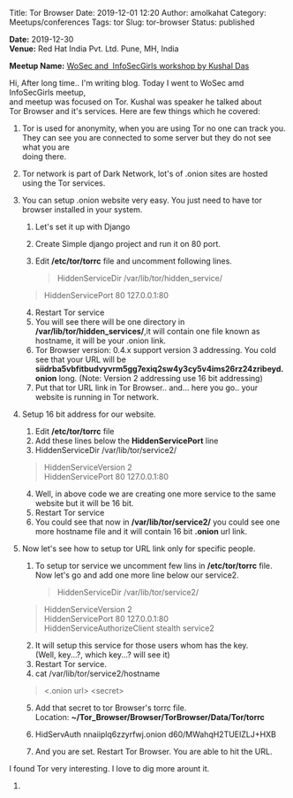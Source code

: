 Title: Tor Browser
Date: 2019-12-01 12:20
Author: amolkahat
Category: Meetups/conferences
Tags: tor
Slug: tor-browser
Status: published

**Date:** 2019-12-30  
**Venue:** Red Hat India Pvt. Ltd. Pune, MH, India

**Meetup Name:** [WoSec and  InfoSecGirls workshop by Kushal Das](https://www.meetup.com/WoSEC-India-Women-of-Security/events/266136146/)

Hi, After long time.. I'm writing blog. Today I went to WoSec amd InfoSecGirls meetup,  
and meetup was focused on Tor. Kushal was speaker he talked about  
Tor Browser and it's services. Here are few things which he covered:

1.  Tor is used for anonymity, when you are using Tor no one can track you.  
   They can see you are connected to some server but they do not see what you are  
   doing there.
2.  Tor network is part of Dark Network, lot's of .onion sites are hosted using the Tor services.
3.  You can setup .onion website very easy. You just need to have tor browser installed in your system.
    1.  Let's set it up with Django
    2.  Create Simple django project and run it on 80 port.
    3.  Edit **/etc/tor/torrc** file and uncomment following lines.  

        > HiddenServiceDir /var/lib/tor/hidden\_service/  
       > HiddenServicePort 80 127.0.0.1:80

    4.  Restart Tor service
    5.  You will see there will be one directory in **/var/lib/tor/hidden\_services/**,it will contain one file known as hostname, it will be your .onion link.
    6.  Tor Browser version: 0.4.x support version 3 addressing. You cold see that your URL will be **siidrba5vbfitbudvyvrm5gg7exiq2sw4y3cy5v4ims26rz24zribeyd.onion** long. (Note: Version 2 addressing use 16 bit addressing)
    7.  Put that tor URL link in Tor Browser.. and... here you go.. your website is running in Tor network.

4.  Setup 16 bit address for our website.
    1.  Edit **/etc/tor/torrc** file
    2.  Add these lines below the **HiddenServicePort** line
    3.  HiddenServiceDir /var/lib/tor/service2/  
       > HiddenServiceVersion 2  
       > HiddenServicePort 80 127.0.0.1:80

    4.  Well, in above code we are creating one more service to the same website but it will be 16 bit.
    5.  Restart Tor service
    6.  You could see that now in **/var/lib/tor/service2/** you could see one more hostname file and it will contain 16 bit **.onion** url link.

5.  Now let's see how to setup tor URL link only for specific people.
    1.  To setup tor service we uncomment few lins in **/etc/tor/torrc** file. Now let's go and add one more line below our service2.  

        > HiddenServiceDir /var/lib/tor/service2/  
       > HiddenServiceVersion 2  
       > HiddenServicePort 80 127.0.0.1:80  
       > HiddenServiceAuthorizeClient stealth service2

    2.  It will setup this service for those users whom has the key.  
       (Well, key...?, which key...? will see it)
    3.  Restart Tor service.
    4.  cat /var/lib/tor/service2/hostname  
       > \<.onion url\> \<secret\>

    5.  Add that secret to tor Browser's torrc file.  
       Location: **\~/Tor\_Browser/Browser/TorBrowser/Data/Tor/torrc**
    6.  HidServAuth nnaiiplq6zzyrfwj.onion d60/MWahqH2TUEIZLJ+HXB

    7.  And you are set. Restart Tor Browser. You are able to hit the URL.

I found Tor very interesting. I love to dig more arount it.

1.  
